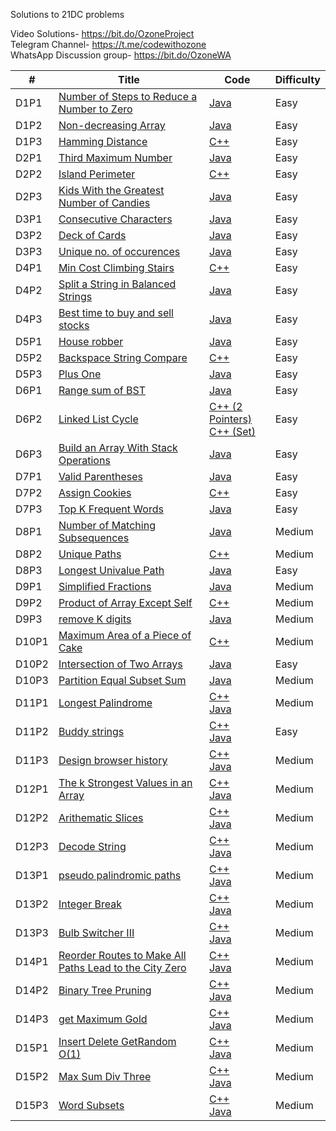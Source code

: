 Solutions to 21DC problems

Video Solutions- https://bit.do/OzoneProject <br>
Telegram Channel- https://t.me/codewithozone <br>
WhatsApp Discussion group- https://bit.do/OzoneWA <br>

| # | Title | Code | Difficulty |
|---| ----- | ---- | ---------- |
|D1P1|[Number of Steps to Reduce a Number to Zero](https://leetcode.com/problems/number-of-steps-to-reduce-a-number-to-zero/) | [Java](./Day1/numberOfSteps.java)|Easy| 
|D1P2|[Non-decreasing Array](https://leetcode.com/problems/non-decreasing-array/) | [Java](./Day1/checkPossibility.java)|Easy|
|D1P3|[Hamming Distance](https://leetcode.com/problems/hamming-distance/)|[C++](./Day1/hammingDistance.cpp)|Easy|
|D2P1|[Third Maximum Number](https://leetcode.com/problems/third-maximum-number/)|[Java](./Day2/thirdMax.java)|Easy|
|D2P2|[Island Perimeter](https://leetcode.com/problems/island-perimeter/)|[C++](./Day2/islandPerimeter.cpp)|Easy|
|D2P3|[Kids With the Greatest Number of Candies](https://leetcode.com/problems/kids-with-the-greatest-number-of-candies/)|[Java](./Day2/kidsWithGreatestCandies.java)|Easy|
|D3P1|[Consecutive Characters](https://leetcode.com/problems/consecutive-characters/) | [Java](./Day3/maxPower.java)|Easy|
|D3P2|[Deck of Cards](https://leetcode.com/problems/x-of-a-kind-in-a-deck-of-cards/) | [Java](./Day3/hasGroupsSizeX.java)|Easy|
|D3P3|[Unique no. of occurences](https://leetcode.com/problems/unique-number-of-occurrences/) | [Java](./Day3/uniqueOccurrences.java)|Easy|
|D4P1|[Min Cost Climbing Stairs](https://leetcode.com/problems/min-cost-climbing-stairs/)|[C++](./Day4/minCostClimbingStairs.cpp)|Easy|
|D4P2|[Split a String in Balanced Strings](https://leetcode.com/problems/split-a-string-in-balanced-strings/)|[Java](./Day4/balancedStrings.java)|Easy|
|D4P3|[Best time to buy and sell stocks](https://leetcode.com/problems/best-time-to-buy-and-sell-stock/) | [Java](./Day4/maxProfit.java)|Easy|
|D5P1|[House robber](https://leetcode.com/problems/house-robber/) | [Java](./Day5/rob.java)|Easy|
|D5P2|[Backspace String Compare](https://leetcode.com/problems/backspace-string-compare/)|[C++](./Day5/backspaceStringCompare.cpp)|Easy|
|D5P3|[Plus One](https://leetcode.com/problems/plus-one/)|[Java](./Day5/plusOne.java)|Easy|
|D6P1|[Range sum of BST](https://leetcode.com/problems/range-sum-of-bst/)|[Java](./Day6/rangeSumBST.java)|Easy|
|D6P2|[Linked List Cycle](https://leetcode.com/problems/linked-list-cycle/)|[C++ (2 Pointers)](./Day6/linkedListCycle_two_pointers.cpp)<br>[C++ (Set)](./Day6/linkedListCycle_set.cpp)|Easy|
|D6P3|[Build an Array With Stack Operations](https://leetcode.com/problems/build-an-array-with-stack-operations/)|[Java](./Day6/buildArray.java)|Easy|
|D7P1|[Valid Parentheses](https://leetcode.com/problems/valid-parentheses/)|[Java](./Day7/isValid.java)|Easy|
|D7P2|[Assign Cookies](https://leetcode.com/problems/assign-cookies/)|[C++](./Day7/assignCookies.cpp)|Easy|
|D7P3|[Top K Frequent Words](https://leetcode.com/problems/top-k-frequent-words/)|[Java](./Day7/topKFrequent.java)|Easy|
|D8P1|[Number of Matching Subsequences](https://leetcode.com/problems/number-of-matching-subsequences/)|[Java](./Day8/numMatchingSubseq.java)|Medium|
|D8P2|[Unique Paths](https://leetcode.com/problems/unique-paths/)|[C++](./Day8/uniquePaths.cpp)|Medium|
|D8P3|[Longest Univalue Path](https://leetcode.com/problems/longest-univalue-path/)|[Java](./Day8/longestUnivaluePath.java)|Easy|
|D9P1|[Simplified Fractions](https://leetcode.com/problems/simplified-fractions/)|[Java](./Day9/simplifiedFractions.java)|Medium|
|D9P2|[Product of Array Except Self](https://leetcode.com/problems/product-of-array-except-self/)|[C++](./Day9/productArrayExceptSelf.cpp)|Medium|
|D9P3|[remove K digits](https://leetcode.com/problems/remove-k-digits/)|[Java](./Day9/removeKdigits.java)|Medium|
|D10P1|[Maximum Area of a Piece of Cake](https://leetcode.com/problems/maximum-area-of-a-piece-of-cake-after-horizontal-and-vertical-cuts/)|[C++](./Day10/maximumArea.cpp)|Medium|
|D10P2|[Intersection of Two Arrays](https://leetcode.com/problems/intersection-of-two-arrays-ii/)|[Java](./Day10/intersect.java)|Easy|
|D10P3|[Partition Equal Subset Sum](https://leetcode.com/problems/partition-equal-subset-sum/)|[Java](./Day10/equalSubsetSum.java)|Medium|
|D11P1|[Longest Palindrome](https://leetcode.com/problems/longest-palindrome/)|[C++](./Day11/longestPalindrome.cpp)<br>[Java](./Day11/longestPalindrome.java)|Medium|
|D11P2|[Buddy strings](https://leetcode.com/problems/buddy-strings/)|[C++](./Day11/buddyStrings.cpp)<br>[Java](./Day11/buddyStrings.java)|Easy|
|D11P3|[Design browser history](https://leetcode.com/problems/design-browser-history/)|[C++](./Day11/BrowserHistory.cpp)<br>[Java](./Day11/BrowserHistory.java)|Medium|
|D12P1|[The k Strongest Values in an Array](https://leetcode.com/problems/the-k-strongest-values-in-an-array/)|[C++](./Day12/getStrongest.cpp)<br>[Java](./Day12/getStrongest.java)|Medium|
|D12P2|[Arithematic Slices](https://leetcode.com/problems/arithmetic-slices/)|[C++](./Day12/arithematicSlices.cpp)<br>[Java](./Day12/arithematicSlices.java)|Medium|
|D12P3|[Decode String](https://leetcode.com/problems/decode-string/)|[C++](./Day12/decodeString.cpp)<br>[Java](./Day12/decodeString.java)|Medium|
|D13P1|[pseudo palindromic paths](https://leetcode.com/problems/pseudo-palindromic-paths-in-a-binary-tree/)|[C++](./Day13/pseudoPalindromicPaths.cpp)<br>[Java](./Day13/pseudoPalindromicPaths.java)|Medium|
|D13P2|[Integer Break](https://leetcode.com/problems/integer-break/)|[C++](./Day13/integerBreak.cpp)<br>[Java](./Day13/integerBreak.java)|Medium|
|D13P3|[Bulb Switcher III](https://leetcode.com/problems/bulb-switcher-iii/)|[C++](./Day13/numTimesAllBlue.cpp)<br>[Java](./Day13/numTimesAllBlue.java)|Medium|
|D14P1|[Reorder Routes to Make All Paths Lead to the City Zero](https://leetcode.com/problems/reorder-routes-to-make-all-paths-lead-to-the-city-zero/)|[C++](./Day14/minReorder.cpp)<br>[Java](./Day14/minReorder.java)|Medium|
|D14P2|[Binary Tree Pruning](https://leetcode.com/problems/binary-tree-pruning/)|[C++](./Day14/pruneTree.cpp)<br>[Java](./Day14/pruneTree.java)|Medium|
|D14P3|[get Maximum Gold](https://leetcode.com/problems/path-with-maximum-gold/)|[C++](./Day14/getMaximumGold.cpp)<br>[Java](./Day14/getMaximumGold.java)|Medium|
|D15P1|[Insert Delete GetRandom O(1)](https://leetcode.com/problems/insert-delete-getrandom-o1/)|[C++](./Day15/RandomizedSet.cpp)<br>[Java](./Day15/RandomizedSet.java)|Medium|
|D15P2|[Max Sum Div Three](https://leetcode.com/problems/greatest-sum-divisible-by-three/)|[C++](./Day15/maxSumDivThree.cpp)<br>[Java](./Day15/maxSumDivThree.java)|Medium|
|D15P3|[Word Subsets](https://leetcode.com/problems/word-subsets/)|[C++](./Day15/wordSubsets.cpp)<br>[Java](./Day15/wordSubsets.java)|Medium|
